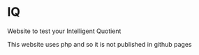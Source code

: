 # IQ
Website to test your Intelligent Quotient


This website uses php and so it is not published in github pages
